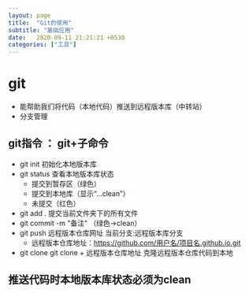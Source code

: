```yaml
---
layout: page
title:  "Git的使用"
subtitle: "基础应用"
date:   2020-09-11 21:21:21 +0530
categories: ["工具"]
---
```


# git
- 能帮助我们将代码（本地代码）推送到远程版本库（中转站）
- 分支管理

## git指令 ： git+子命令
- git init 初始化本地版本库
- git status 查看本地版本库状态
    - 提交到暂存区（绿色）
    - 提交到本地库（显示“...clean”）
    - 未提交（红色） 
- git add . 提交当前文件夹下的所有文件
- git commit -m "备注" （绿色->clean）
- git push 远程版本仓库网址 当前分支:远程版本库分支
    - 远程版本仓库地址：https://github.com/用户名/项目名.github.io.git
- git clone git clone + 远程版本仓库地址  克隆远程版本仓库代码到本地

## 推送代码时本地版本库状态必须为clean